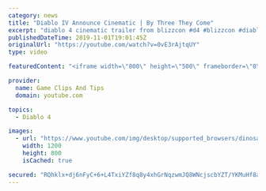 ```yaml
---
category: news
title: "Diablo IV Announce Cinematic | By Three They Come"
excerpt: "diablo 4 cinematic trailer from blizzcon #d4 #blizzcon #diablo."
publishedDateTime: 2019-11-01T19:01:45Z
originalUrl: "https://youtube.com/watch?v=0vE3rAjtqUY"
type: video

featuredContent: "<iframe width=\"800\" height=\"500\" frameborder=\"0\" src=\"https://www.youtube.com/embed/0vE3rAjtqUY\" allow=\"accelerometer; autoplay; encrypted-media; gyroscope; picture-in-picture\" allowfullscreen></iframe>"

provider:
  name: Game Clips And Tips
  domain: youtube.com

topics:
  - Diablo 4

images:
  - url: "https://www.youtube.com/img/desktop/supported_browsers/dinosaur.png"
    width: 1200
    height: 800
    isCached: true

secured: "RQhklx+dj6nFyC+6+L4TxiYZf8q8y4xhGrNqzwmJQ8WNcjscbYZT/YKMuHf8a9i/vmgj9FJkcmGWRMPueAV3iCc7ep///w14PiAV8muZwbfYLb6Dk3VnJOdJYfUdAQc/BW6itbb+N0Kb4aJPtyw4Ub0zYXhmYV2yoxKvsOt1pMOstQJaFi7NtJ9rJ6zkJH4vIRRVDAsZKx/yfezJxsBOZd0wvX2BPpDqHdLM2ysvNcgXF3XuDqG6rSUBLwyh9U7XRBadwBmyjh32YVJjYa2NdfLE0QjbCkXZMpk2ypW+ZEr5cdUq9jLvBEsejd5Cg3X1gKFTux4/VaJ+t68VrkQvnmXZfEw5xOl4oLNEZGHS/hrVpbvnjrb/RmAw3slrUO8zhYeq+cjkkyeSyV/V7L2qeg==;qSa+wjhxuIuIguX0BZG02Q=="
---
```


